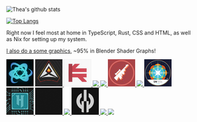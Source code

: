 
![Thea's github stats](https://github-readme-stats.vercel.app/api?username=Theaninova&count_private=true)

[![Top Langs](https://github-readme-stats.vercel.app/api/top-langs/?username=Theaninova&layout=compact&langs_count=30&hide=CMake,Makefile,HTML)](https://github.com/anuraghazra/github-readme-stats)

Right now I feel most at home in TypeScript, Rust, CSS and HTML, as well as Nix for setting up my system.

[I also do a some graphics](https://www.behance.net/kiarotu), ~95% in Blender Shader Graphs!

<p align="left">
  <a>
    <img src="belle.gif" width="72"/>
  </a>
  <a href=https://www.behance.net/gallery/123149047/AKA-ART-Logo-Animation>
    <img src="v2.webp" width="72"/>
  </a>
  <a href=https://www.behance.net/gallery/112950107/Kiarotu-Animation-V2>
    <img src="kiarotu.gif" width="72"/>
  </a>
  <a href=https://www.behance.net/gallery/122588435/Aimingpro-V2>
    <img src="v11.gif" width="72"/>
  </a>
  <a href=https://www.behance.net/gallery/105698161/5Mans-Star-Wars-Squadrons-Esport>
    <img src="https://mir-s3-cdn-cf.behance.net/project_modules/disp/a391c1105698161.5f7ec65c401b0.gif" width="72"/>
  </a>
  <a href=https://www.behance.net/gallery/109850837/BlockShot-V2>
    <img src="blockshot.gif" width="72"/>
  </a>
  <a href=https://www.behance.net/gallery/101112721/Clixoom-Science-Future>
    <img src="https://mir-s3-cdn-cf.behance.net/project_modules/disp/7f27ce101112721.5f177f5cd20d9.gif" width="72"/>
  </a>
  <a href=https://www.behance.net/gallery/101109175/SN1054-Animation>
    <img src="sn1054-small.gif" width="72"/>
  </a>
  <a href=https://www.youtube.com/channel/UCKjTOO2-uYb-emM5ofVAPQg>
    <img src="hytech.gif" width="72"/>
  </a>
  <a href=https://www.youtube.com/channel/UCJPePsEEmgnK7oGm0I91T3A>
    <img src="r3dout.gif" width="72"/>
  </a>
  <a href=https://www.behance.net/gallery/101112539/Aimingpro>
    <img src="https://mir-s3-cdn-cf.behance.net/project_modules/max_1200/4dea2d101112539.5f177eb804e3c.gif" width="72"/>
  </a>
  <a href=https://discord.gg/hGTxuvm32r>
    <img src="ng.gif" width="72"/>
  </a>
  <a href=https://aiming.pro>
    <img src="ranks_ap.gif" width="72"/>
  </a>
  <a href=https://www.behance.net/gallery/105437635/Techno-Union-Animated-Logo>
    <img src="https://mir-s3-cdn-cf.behance.net/project_modules/max_1200/f244a1105437635.5f7929d8d1f2e.gif" width="72"/>
  </a>
</p>
